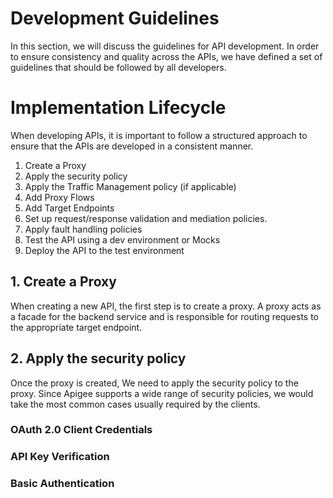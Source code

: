 # Development Guidelines
In this section, we will discuss the guidelines for API development.
In order to ensure consistency and quality across the APIs, we have defined a set of guidelines that should be followed by all developers.

# Implementation Lifecycle
When developing APIs, it is important to follow a structured approach to ensure that the APIs are developed in a consistent manner.

1. Create a Proxy
2. Apply the security policy
3. Apply the Traffic Management policy (if applicable)
4. Add Proxy Flows 
5. Add Target Endpoints
6. Set up request/response validation and mediation policies.
7. Apply fault handling policies
8. Test the API using a dev environment or Mocks
9. Deploy the API to the test environment

## 1. Create a Proxy
When creating a new API, 
the first step is to create a proxy. 
A proxy acts as a facade for the backend service and is responsible for routing requests to the appropriate target endpoint.

## 2. Apply the security policy
Once the proxy is created, We need to apply the security policy to the proxy.
Since Apigee supports a wide range of security policies, we would take the most common cases usually required by the clients.

### OAuth 2.0 Client Credentials

### API Key Verification

### Basic Authentication

